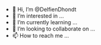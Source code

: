 - 👋 Hi, I’m @DelfienDhondt
- 👀 I’m interested in ...
- 🌱 I’m currently learning ...
- 💞️ I’m looking to collaborate on ...
- 📫 How to reach me ...

<!---
DelfienDhondt/DelfienDhondt is a ✨ special ✨ repository because its `README.md` (this file) appears on your GitHub profile.
You can click the Preview link to take a look at your changes.
--->

